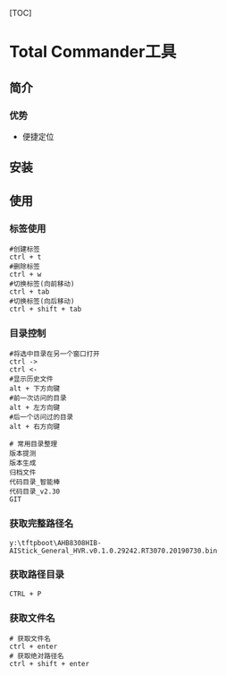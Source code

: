 [TOC]

# Total Commander工具

## 简介

### 优势

- 便捷定位

## 安装

## 使用

### 标签使用

```shell
#创建标签
ctrl + t
#删除标签
ctrl + w
#切换标签(向前移动)
ctrl + tab
#切换标签(向后移动)
ctrl + shift + tab
```

### 目录控制

```shell
#将选中目录在另一个窗口打开
ctrl ->
ctrl <-
#显示历史文件
alt + 下方向键
#前一次访问的目录
alt + 左方向键
#后一个访问过的目录
alt + 右方向键
```

```shell
# 常用目录整理
版本提测
版本生成
归档文件
代码目录_智能棒
代码目录_v2.30
GIT
```

### 获取完整路径名

```shell
y:\tftpboot\AHB8308HIB-AIStick_General_HVR.v0.1.0.29242.RT3070.20190730.bin
```

### 获取路径目录

```shell
CTRL + P
```

### 获取文件名

```shell
# 获取文件名
ctrl + enter
# 获取绝对路径名
ctrl + shift + enter
```

